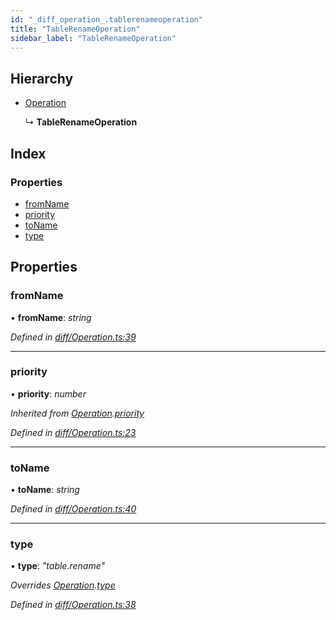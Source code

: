 ```yaml
---
id: "_diff_operation_.tablerenameoperation"
title: "TableRenameOperation"
sidebar_label: "TableRenameOperation"
---
```


## Hierarchy

* [Operation](_diff_operation_.operation.md)

  ↳ **TableRenameOperation**

## Index

### Properties

* [fromName](_diff_operation_.tablerenameoperation.md#fromname)
* [priority](_diff_operation_.tablerenameoperation.md#priority)
* [toName](_diff_operation_.tablerenameoperation.md#toname)
* [type](_diff_operation_.tablerenameoperation.md#type)

## Properties

###  fromName

• **fromName**: *string*

*Defined in [diff/Operation.ts:39](https://github.com/aerogear/graphback/blob/b39280e7/packages/graphql-migrations/src/diff/Operation.ts#L39)*

___

###  priority

• **priority**: *number*

*Inherited from [Operation](_diff_operation_.operation.md).[priority](_diff_operation_.operation.md#priority)*

*Defined in [diff/Operation.ts:23](https://github.com/aerogear/graphback/blob/b39280e7/packages/graphql-migrations/src/diff/Operation.ts#L23)*

___

###  toName

• **toName**: *string*

*Defined in [diff/Operation.ts:40](https://github.com/aerogear/graphback/blob/b39280e7/packages/graphql-migrations/src/diff/Operation.ts#L40)*

___

###  type

• **type**: *"table.rename"*

*Overrides [Operation](_diff_operation_.operation.md).[type](_diff_operation_.operation.md#type)*

*Defined in [diff/Operation.ts:38](https://github.com/aerogear/graphback/blob/b39280e7/packages/graphql-migrations/src/diff/Operation.ts#L38)*
